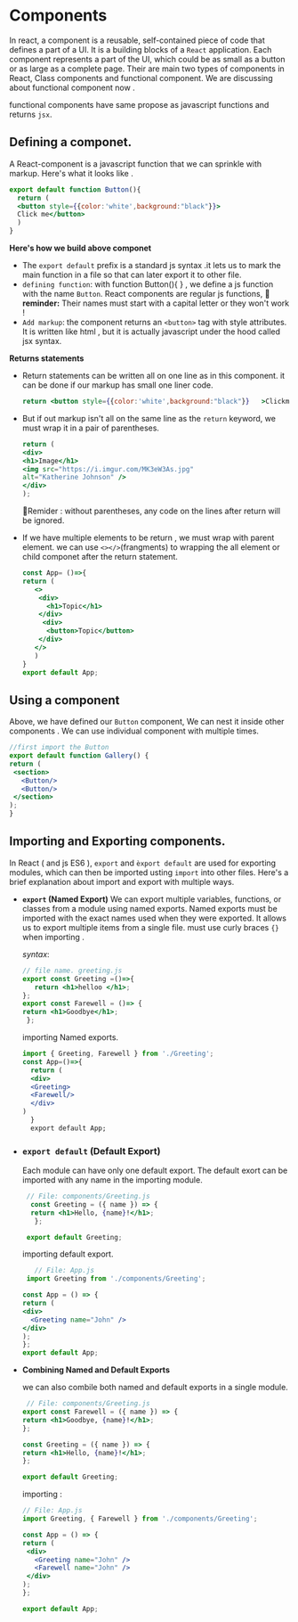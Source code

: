 # Components

In react, a component is a reusable, self-contained piece of code that defines a part of a UI. It is a building blocks of a `React` application. Each component represents a part of the UI, which could be as small as a button or as large as a complete page. Their are main two types of components in React, Class components and functional component.
We are discussing about functional component now .

functional components have same propose as javascript functions and returns `jsx`.

## Defining a componet.

A React-component is a javascript function that we can sprinkle with markup. Here's what it looks like .

```jsx
export default function Button(){
  return (
  <button style={{color:'white',background:"black"}}>
  Click me</button>
  )
}
```

**Here's how we build above componet**

- The `export default` prefix is a standard js syntax .it lets us to mark the main function in a file so that can later export it to other file.
- `defining function`: with function Button(){ } , we define a js function with the name `Button`. React components are regular js functions,
  :memo:**reminder:** Their names must start with a capital letter or they won't work !
- `Add markup`: the component returns an `<button>` tag with style attributes. It is written like html , but it is actually javascript under the hood called jsx syntax.

**Returns statements**

- Return statements can be written all on one line as in this component. it can be done if our markup has small one liner code.
  ```jsx
  return <button style={{color:'white',background:"black"}}   >Clickme</button>
  ```
- But if out markup isn't all on the same line as the `return` keyword, we must wrap it in a pair of parentheses.
  ```jsx
  return (
  <div>
  <h1>Image</h1>
  <img src="https://i.imgur.com/MK3eW3As.jpg"
  alt="Katherine Johnson" />
  </div>
  );
  ```
  :memo:Remider : without parentheses, any code on the lines after return will be ignored.
- If we have multiple elements to be return , we must wrap with parent element. we can use `<></>`(frangments) to wrapping the all element or child componet after the return statement.

  ```jsx
  const App= ()=>{
  return (
     <>
      <div>
        <h1>Topic</h1>
      </div>
       <div>
        <button>Topic</button>
      </div>
     </>
     )
  }
  export default App;
  ```

## Using a component

Above, we have defined our `Button` component, We can nest it inside other components . We can use individual component with multiple times.

```jsx
//first import the Button
export default function Gallery() {
return (
 <section>
   <Button/>
   <Button/>
 </section>
);
}
```

## Importing and Exporting components.

In React ( and js ES6 ), `export` and `èxport default` are used for exporting modules, which can then be imported usting `import` into other files. Here's a brief explanation about import and export with multiple ways.

- **`export` (Named Export)**
  We can export multiple variables, functions, or classes from a module using named exports. Named exports must be imported with the exact names used when they were exported.
  It allows us to export multiple items from a single file. must use curly braces `{}` when importing .

  _syntax_:

  ```jsx
  // file name. greeting.js
  export const Greeting =()=>{
     return <h1>helloo </h1>;
  };
  export const Farewell = ()=> {
  return <h1>Goodbye</h1>;
   };
  ```

  importing Named exports.

  ```jsx
  import { Greeting, Farewell } from './Greeting';
  const App=()=>{
    return (
    <div>
    <Greeting>
    <Farewell/>
    </div>
  )
    }
    export default App;
  ```

- ### `export default` (Default Export)

  Each module can have only one default export. The default exort can be imported with any name in the importing module.

  ```jsx
   // File: components/Greeting.js
    const Greeting = ({ name }) => {
    return <h1>Hello, {name}!</h1>;
     };

   export default Greeting;
  ```

  importing default export.

  ```jsx
     // File: App.js
   import Greeting from './components/Greeting';

  const App = () => {
  return (
  <div>
    <Greeting name="John" />
  </div>
  );
  };
  export default App;
  ```

- **Combining Named and Default Exports**

  we can also combile both named and default exports in a single module.

  ```jsx
   // File: components/Greeting.js
  export const Farewell = ({ name }) => {
  return <h1>Goodbye, {name}!</h1>;
  };

  const Greeting = ({ name }) => {
  return <h1>Hello, {name}!</h1>;
  };

  export default Greeting;
  ```

  importing :

  ```jsx
  // File: App.js
  import Greeting, { Farewell } from './components/Greeting';

  const App = () => {
  return (
   <div>
     <Greeting name="John" />
     <Farewell name="John" />
   </div>
  );
  };

  export default App;
  ```
